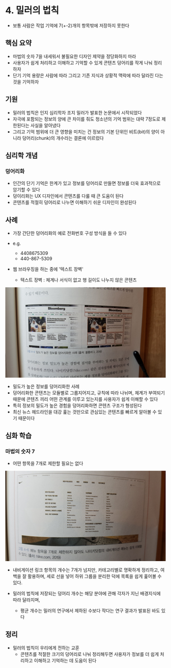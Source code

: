 # 4. 밀러의 법칙

- 보통 사람은 작업 기억에 7(+-2)개의 항목밖에 저장하지 못한다

## 핵심 요약

- 마법의 숫자 7을 내세워서 불필요한 디자인 제약을 정당화하지 마라
- 사용자가 쉽게 처리하고 이해하고 기억할 수 있게 콘텐츠 덩어리를 작게 나눠 정리하자
- 단기 기억 용량은 사람에 따라 그리고 기존 지식과 상황적 맥락에 따라 달라진 다는 것을 기억하자

## 기원

- 밀러의 법칙은 인지 심리학자 조지 밀러가 발표한 논문에서 시작되었다
- 자극에 포함되는 정보의 양에 큰 차이를 줘도 청소년의 기억 범위는 대략 7정도로 제한된다는 사실을 알아냈다
- 그리고 기억 범위에 더 큰 영향을 미치는 건 정보의 기본 단위인 비트(bit)의 양이 아니라 덩어리(chunk)의 개수라는 결론에 이르렀다

## 심리학 개념

### 덩어리화

- 인간의 단기 기억은 한계가 있고 정보를 덩어리로 만들면 정보를 더욱 효과적으로 암기할 수 있다
- 덩이리화는 UX 디자인에서 콘텐츠를 다룰 때 큰 도움이 된다
- 콘텐츠를 적절히 덩어리로 나누면 이해하기 쉬운 디자인이 완성된다

## 사례

- 가장 간단한 덩어리화의 예로 전화번호 구성 방식을 들 수 있다
- e.g.

  - 4408675309
  - 440-867-5309

- 웹 브라우징을 하는 중에 '텍스트 장벽'
  - 텍스트 장벽 : 체계나 서식이 없고 행 길이도 나누지 않은 콘텐츠

![그림4-4](./images/%EA%B7%B8%EB%A6%BC4-4.jpeg)

- 밀도가 높은 정보를 덩어리화한 사례
- 덩어리화한 콘텐츠는 모듈별로 그룹지어지고, 규칙에 따라 나뉘며, 체계가 부여되기 때문에 콘텐츠 끼리 어떤 관계를 이루고 있는지를 사용자가 쉽게 이해할 수 있다
- 특히 정보의 밀도가 높은 경험을 덩어리화하면 콘텐츠 구조가 형성된다
- 최신 뉴스 헤드라인을 대강 훑는 것만으로 관심있는 콘텐츠를 빠르게 알아볼 수 있기 때문이다

## 심화 학습

### 마법의 숫자 7

- 어떤 항목을 7개로 제한할 필요는 없다

![그림4-6](./images/%EA%B7%B8%EB%A6%BC4-6.jpeg)

- 내비게이션 링크 항목의 개수는 7개가 넘지만, 카테고리별로 명확하게 정리하고, 여백을 잘 활용하며, 세로 선을 넣어 하위 그룹을 분리한 덕에 목록을 쉽게 훑어볼 수 있다.

- 밀러의 법칙에 저장되는 덩어리 개수는 해당 분야에 관해 각자가 지닌 배경지식에 따라 달라지며,
  - 평균 개수는 밀러의 연구에서 제하된 수보다 작다는 연구 결과가 발표된 바도 있다

## 정리

- 밀러의 법칙이 우리에게 전하는 교훈
  - 콘텐츠를 적절한 크기의 덩어리로 나눠 정리해두면 사용자가 정보를 더 쉽게 처리하고 이해하고 기억하는 데 도움이 된다
